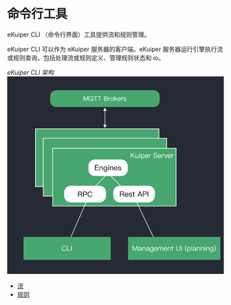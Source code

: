 # 命令行工具

eKuiper CLI （命令行界面）工具提供流和规则管理。

eKuiper CLI 可以作为 eKuiper 服务器的客户端。eKuiper 服务器运行引擎执行流或规则查询，包括处理流或规则定义、管理规则状态和 io。

*eKuiper CLI 架构*
![CLI Arch](./resources/arch.png)

- [流](streams.md)
- [规则](rules.md)
